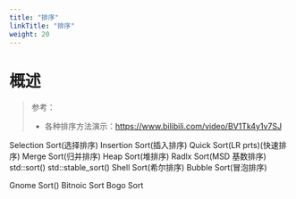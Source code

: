 ```yaml
---
title: "排序"
linkTitle: "排序"
weight: 20
---
```


# 概述

> 参考：
> 
> - 各种排序方法演示：https://www.bilibili.com/video/BV1Tk4y1v7SJ

Selection Sort(选择排序)
Insertion Sort(插入排序)
Quick Sort(LR prts)(快速排序)
Merge Sort(归并排序)
Heap Sort(堆排序)
Radlx Sort(MSD 基数排序)
std::sort()
std::stable_sort()
Shell Sort(希尔排序)
Bubble Sort(冒泡排序)

Gnome Sort()
Bitnoic Sort
Bogo Sort





